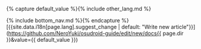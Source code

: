 {% capture default_value %}\{\% include other_lang.md \%\}
    
<!-- Add your content here -->

\{\% include bottom_nav.md \%\}{% endcapture %}
[{{site.data.i18n[page.lang].suggest_change | default: "Write new article"}}](https://github.com/NeroYuki/osudroid-guide/edit/new/docs{{ page.dir }}&value={{ default_value }})
